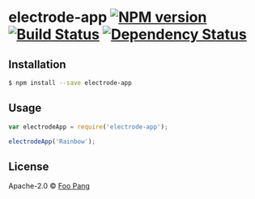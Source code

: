 # electrode-app [![NPM version][npm-image]][npm-url] [![Build Status][travis-image]][travis-url] [![Dependency Status][daviddm-image]][daviddm-url]
> 

## Installation

```sh
$ npm install --save electrode-app
```

## Usage

```js
var electrodeApp = require('electrode-app');

electrodeApp('Rainbow');
```
## License

Apache-2.0 © [Foo Pang]()


[npm-image]: https://badge.fury.io/js/electrode-app.svg
[npm-url]: https://npmjs.org/package/electrode-app
[travis-image]: https://travis-ci.org//electrode-app.svg?branch=master
[travis-url]: https://travis-ci.org//electrode-app
[daviddm-image]: https://david-dm.org//electrode-app.svg?theme=shields.io
[daviddm-url]: https://david-dm.org//electrode-app
